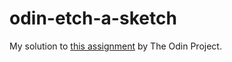 # odin-etch-a-sketch
My solution to <a href="https://www.theodinproject.com/lessons/foundations-etch-a-sketch">this assignment</a> by The Odin Project.
